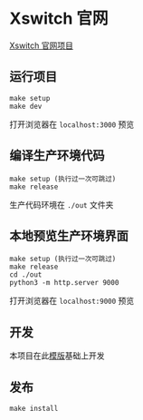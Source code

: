# Xswitch 官网

[Xswitch 官网项目](https://xswitch.cn/)

## 运行项目

```
make setup
make dev
```

打开浏览器在 `localhost:3000` 预览

## 编译生产环境代码

```
make setup (执行过一次可跳过)
make release
```

生产代码环境在 `./out` 文件夹

## 本地预览生产环境界面

```
make setup (执行过一次可跳过)
make release
cd ./out
python3 -m http.server 9000
```

打开浏览器在 `localhost:9000` 预览

## 开发

本项目在此[模版](https://github.com/timlrx/tailwind-nextjs-starter-blog)基础上开发

## 发布

```
make install
```
